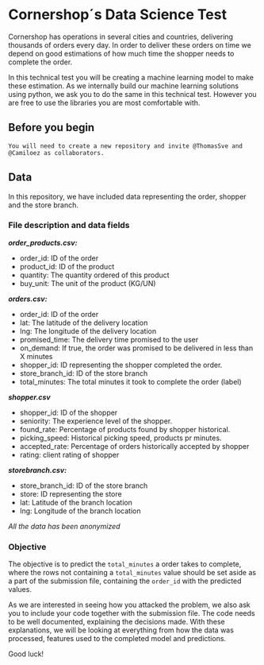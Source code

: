 # Cornershop´s Data Science Test

Cornershop has operations in several cities and countries, delivering thousands of orders every day. In order to deliver these orders on time we depend on good estimations of how much time the shopper needs to complete the order.

In this technical test you will be creating a machine learning model to make these estimation. As we internally build our machine learning solutions using python, we ask you to do the same in this technical test. However you are free to use the libraries you are most comfortable with.

## Before you begin ##
    You will need to create a new repository and invite @ThomasSve and @Camiloez as collaborators.

## Data

In this repository, we have included data representing the order, shopper and the store branch. 

### File description and data fields
***order_products.csv:***
- order_id: ID of the order
- product_id: ID of the product
- quantity: The quantity ordered of this product
- buy_unit: The unit of the product (KG/UN)

***orders.csv:***
- order_id: ID of the order
- lat: The latitude of the delivery location
- lng: The longitude of the delivery location
- promised_time: The delivery time promised to the user
- on_demand: If true, the order was promised to be delivered in less than X minutes
- shopper_id: ID representing the shopper completed the order.
- store_branch_id: ID of the store branch
- total_minutes: The total minutes it took to complete the order (label)

***shopper.csv***
- shopper_id: ID of the shopper
- seniority: The experience level of the shopper.
- found_rate: Percentage of products found by shopper historical.
- picking_speed: Historical picking speed, products pr minutes.
- accepted_rate: Percentage of orders historically accepted by shopper
- rating: client rating of shopper

***storebranch.csv:***
- store_branch_id: ID of the store branch
- store: ID representing the store
- lat: Latitude of the branch location
- lng: Longitude of the branch location

*All the data has been anonymized*

### Objective

The objective is to predict the `total_minutes` a order takes to complete, where the rows not containing a `total_minutes` value should be set aside as a part of the submission file, containing the `order_id` with the predicted values. 

As we are interested in seeing how you attacked the problem, we also ask you to include your code together with the submission file. The code needs to be well documented, explaining the decisions made. With these explanations, we will be looking at everything from how the data was processed, features used to the completed model and predictions. 

Good luck!
